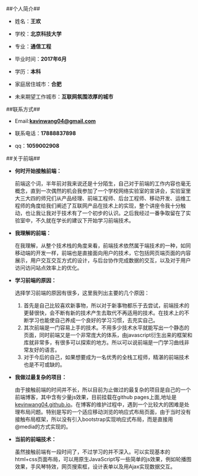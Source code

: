 ##个人简介##

- 姓名：**王欢**

- 学校：**北京科技大学**

- 专业：**通信工程**

- 毕业时间：**2017年6月**

- 学历：**本科**

- 家庭居住城市：**合肥**

- 未来期望工作城市：**互联网氛围浓厚的城市**

##联系方式##

- Email:**[kavinwang04@gmail.com]()**

- 联系电话：**17888837898**

- qq：**1059002908**

##关于前端##

- **何时开始接触前端：**
	
	前端这个词，半年前对我来说还是十分陌生，自己对于前端的工作内容也毫无概念，直到一次偶然的机会我参加了一个学校网络实验室的宣讲会，实验室里大三大四的师兄们从产品经理、前端工程师、后台工程师、移动开发、运维工程师的角度给我们阐述了互联网产品在技术上的实现，整个讲座令我十分触动，也让我让我对于技术有了一个初步的认识。之后我经过一番争取留在了实验室中，不久就在学长的建议下开始学习前端技术。

- **我理解的前端：**

	在我理解，从整个技术栈的角度来看，前端技术依然属于端技术的一种，如同移动端的开发一样，前端也是直接面向用户的技术，它包括网页端页面的内容展示，用户交互交互方式的设计，与后台协作完成数据的交互，以及对于用户访问访问站点效率上的优化。

- **学习前端的原因：**

	选择学习前端的原因有很多，这里我列出主要的几个原因：
 
	1. 首先是自己比较喜欢新事物，所以对于新事物都乐于去尝试，前端技术的更替很快，会不断有新的技术产生去取代不再适用的技术。在技术上的不断学习也能使自己养成一个良好的学习习惯，去充实自己。
	2. 其次前端是一门容易上手的技术。不用多少技术水平就能写出一个静态的页面，同时前端又是一个非常庞大的体系，由javascript衍生出来的框架和库就非常多，有很多可以探索的地方。所以可以说前端是一门学习曲线非常友好的语言。
	3. 对于今后的自己，如果想要成为一名优秀的全栈工程师，精湛的前端技术也是不可或缺的。


	
- **我做过最复杂的项目：**

	由于接触前端的时间并不长，所以目前为止做过的最复杂的项目是自己的一个前端博客，其中含有少量js效果，目前挂载在github pages上面,地址是[kevinwang04.github.io](http://kevinwang04.github.io)。在博客的维护过程中，遇到一个比较大的困难是处理布局问题。特别是写的一个适应移动浏览的响应式布局页面，由于当时没有接触布局框架，所以没有引入bootstrap实现响应式布局，而是直接用@media的方式实现的。

- **当前的前端技术：**

	虽然接触前端有一段时间了，不过学习的并不深入。可以实现基本的html+css页面布局，可以用原生JavaScript写一些简单的js效果，例如轮播图效果，手风琴特效，网页搜索框，设计表单以及用Ajax实现数据交互。



